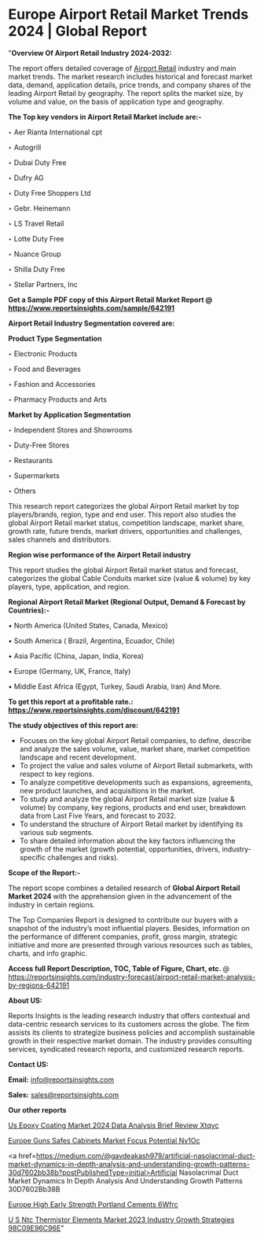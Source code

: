 # Europe Airport Retail Market Trends 2024 | Global Report

"<strong>Overview Of Airport Retail Industry 2024-2032:</strong>

The report offers detailed coverage of <a href=https://www.reportsinsights.com/sample/642191>Airport Retail</a> industry and main market trends. The market research includes historical and forecast market data, demand, application details, price trends, and company shares of the leading Airport Retail by geography. The report splits the market size, by volume and value, on the basis of application type and geography.

<strong>The Top key vendors in Airport Retail Market include are:- </strong>

‣ Aer Rianta International cpt

‣ Autogrill

‣ Dubai Duty Free

‣ Dufry AG

‣ Duty Free Shoppers Ltd

‣ Gebr. Heinemann

‣ LS Travel Retail

‣ Lotte Duty Free

‣ Nuance Group

‣ Shilla Duty Free

‣ Stellar Partners, Inc

<strong>Get a Sample PDF copy of this Airport Retail Market Report </strong><strong>@ <a href=https://www.reportsinsights.com/sample/642191 style=color:#0000ff;>https://www.reportsinsights.com/sample/642191</a> </strong>

<strong>Airport Retail Industry Segmentation covered are:</strong>

<strong>Product Type Segmentation</strong>

‣ Electronic Products

‣ Food and Beverages

‣ Fashion and Accessories

‣ Pharmacy Products and Arts

<strong>Market by Application Segmentation</strong>

‣ Independent Stores and Showrooms

‣ Duty-Free Stores

‣ Restaurants

‣ Supermarkets

‣ Others

This research report categorizes the global Airport Retail market by top players/brands, region, type and end user. This report also studies the global Airport Retail market status, competition landscape, market share, growth rate, future trends, market drivers, opportunities and challenges, sales channels and distributors.

<strong>Region wise performance of the Airport Retail industry</strong><strong> </strong>

This report studies the global Airport Retail market status and forecast, categorizes the global Cable Conduits market size (value &amp; volume) by key players, type, application, and region. 

<strong>Regional Airport Retail Market (Regional Output, Demand &amp; Forecast by Countries):-</strong>

• North America (United States, Canada, Mexico)

• South America ( Brazil, Argentina, Ecuador, Chile)

• Asia Pacific (China, Japan, India, Korea)

• Europe (Germany, UK, France, Italy)

• Middle East Africa (Egypt, Turkey, Saudi Arabia, Iran) And More.

<strong>To get this report at a profitable rate.: <a href=https://www.reportsinsights.com/discount/642191 style=color:#0000ff;>https://www.reportsinsights.com/discount/642191</a></strong>

<strong>The study objectives of this report are:</strong>
<ul>
  <li>Focuses on the key global Airport Retail companies, to define, describe and analyze the sales volume, value, market share, market competition landscape and recent development.</li>
  <li>To project the value and sales volume of Airport Retail submarkets, with respect to key regions.</li>
  <li>To analyze competitive developments such as expansions, agreements, new product launches, and acquisitions in the market.</li>
  <li>To study and analyze the global Airport Retail market size (value &amp; volume) by company, key regions, products and end user, breakdown data from Last Five Years, and forecast to 2032.</li>
  <li>To understand the structure of Airport Retail market by identifying its various sub segments.</li>
  <li>To share detailed information about the key factors influencing the growth of the market (growth potential, opportunities, drivers, industry-specific challenges and risks).</li>
</ul>
<strong>Scope of the Report:-</strong><strong> </strong>

The report scope combines a detailed research of <strong>Global Airport Retail Market 2024 </strong>with the apprehension given in the advancement of the industry in certain regions.

The Top Companies Report is designed to contribute our buyers with a snapshot of the industry’s most influential players. Besides, information on the performance of different companies, profit, gross margin, strategic initiative and more are presented through various resources such as tables, charts, and info graphic.

<strong>Access full Report Description, TOC, Table of Figure, Chart, etc. </strong>@   <a href=https://reportsinsights.com/industry-forecast/airport-retail-market-analysis-by-regions-642191 style=color:#0000ff;>https://reportsinsights.com/industry-forecast/airport-retail-market-analysis-by-regions-642191</a>

<strong>About US:</strong>

Reports Insights is the leading research industry that offers contextual and data-centric research services to its customers across the globe. The firm assists its clients to strategize business policies and accomplish sustainable growth in their respective market domain. The industry provides consulting services, syndicated research reports, and customized research reports.

<strong>Contact US:</strong>

<p class=""""><b>Email:</b> <a href=mailto:info@reportsinsights.com>info@reportsinsights.com</a></p>
<p class=""""><b>Sales:</b> <a href=mailto:sales@reportsinsights.com>sales@reportsinsights.com</a></p>

<strong>Our other reports</strong>

<a href=https://www.linkedin.com/pulse/us-epoxy-coating-market-2024-data-analysis-brief-review-xtqyc/>Us Epoxy Coating Market 2024 Data Analysis Brief Review Xtqyc</a>

<a href=https://www.linkedin.com/pulse/europe-guns-safes-cabinets-market-focus-potential-nv1oc/>Europe Guns Safes Cabinets Market Focus Potential Nv1Oc</a>

<a href=https://medium.com/@gavdeakash979/artificial-nasolacrimal-duct-market-dynamics-in-depth-analysis-and-understanding-growth-patterns-30d7602bb38b?postPublishedType=initial>Artificial Nasolacrimal Duct Market Dynamics In Depth Analysis And Understanding Growth Patterns 30D7602Bb38B</a>

<a href=https://www.linkedin.com/pulse/europe-high-early-strength-portland-cements-6wfrc/>Europe High Early Strength Portland Cements 6Wfrc</a>

<a href=https://medium.com/@achalwankhede15/u-s-ntc-thermistor-elements-market-2023-industry-growth-strategies-98c09e96c96e>U S Ntc Thermistor Elements Market 2023 Industry Growth Strategies 98C09E96C96E</a>"
